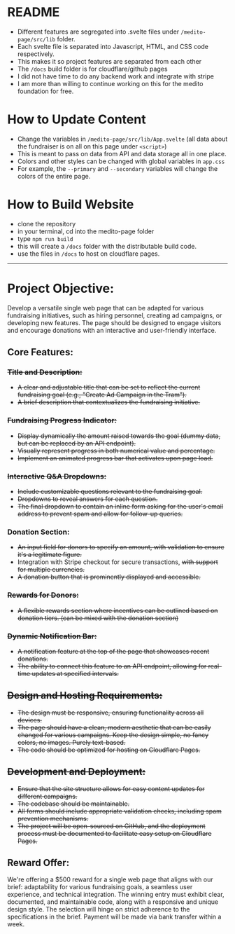 # README

- Different features are segregated into .svelte files under `/medito-page/src/lib` folder.
- Each svelte file is separated into Javascript, HTML, and CSS code respectively.
- This makes it so project features are separated from each other
- The `/docs` build folder is for cloudflare/github pages
- I did not have time to do any backend work and integrate with stripe
- I am more than willing to continue working on this for the medito foundation for free.

# How to Update Content

- Change the variables in `/medito-page/src/lib/App.svelte` (all data about the fundraiser is on all on this page under `<script>`)
- This is meant to pass on data from API and data storage all in one place.
- Colors and other styles can be changed with global variables in `app.css`
- For example, the `--primary` and `--secondary` variables will change the colors of the entire page.

# How to Build Website

- clone the repository
- in your terminal, cd into the medito-page folder
- type `npm run build`
- this will create a `/docs` folder with the distributable build code.
- use the files in `/docs` to host on cloudflare pages.

---

# Project Objective:

Develop a versatile single web page that can be adapted for various fundraising initiatives, such as hiring personnel, creating ad campaigns, or developing new features. The page should be designed to engage visitors and encourage donations with an interactive and user-friendly interface.

## Core Features:

### ~~Title and Description:~~

- ~~A clear and adjustable title that can be set to reflect the current fundraising goal (e.g., "Create Ad Campaign in the Tram").~~
- ~~A brief description that contextualizes the fundraising initiative.~~

### ~~Fundraising Progress Indicator:~~

- ~~Display dynamically the amount raised towards the goal (dummy data, but can be replaced by an API endpoint).~~
- ~~Visually represent progress in both numerical value and percentage.~~
- ~~Implement an animated progress bar that activates upon page load.~~

### ~~Interactive Q&A Dropdowns:~~

- ~~Include customizable questions relevant to the fundraising goal.~~
- ~~Dropdowns to reveal answers for each question.~~
- ~~The final dropdown to contain an inline form asking for the user's email address to prevent spam and allow for follow-up queries.~~

### Donation Section:

- ~~An input field for donors to specify an amount, with validation to ensure it's a legitimate figure.~~
- Integration with Stripe checkout for secure transactions, ~~with support for multiple currencies.~~
- ~~A donation button that is prominently displayed and accessible.~~

### ~~Rewards for Donors:~~

- ~~A flexible rewards section where incentives can be outlined based on donation tiers. (can be mixed with the donation section)~~

### ~~Dynamic Notification Bar:~~

- ~~A notification feature at the top of the page that showcases recent donations.~~
- ~~The ability to connect this feature to an API endpoint, allowing for real-time updates at specified intervals.~~

## ~~Design and Hosting Requirements:~~

- ~~The design must be responsive, ensuring functionality across all devices.~~
- ~~The page should have a clean, modern aesthetic that can be easily changed for various campaigns. Keep the design simple, no fancy colors, no images. Purely text-based.~~
- ~~The code should be optimized for hosting on Cloudflare Pages.~~

## ~~Development and Deployment:~~

- ~~Ensure that the site structure allows for easy content updates for different campaigns.~~
- ~~The codebase should be maintainable.~~
- ~~All forms should include appropriate validation checks, including spam prevention mechanisms.~~
- ~~The project will be open-sourced on GitHub, and the deployment process must be documented to facilitate easy setup on Cloudflare Pages.~~

## Reward Offer:

We're offering a $500 reward for a single web page that aligns with our brief: adaptability for various fundraising goals, a seamless user experience, and technical integration. The winning entry must exhibit clear, documented, and maintainable code, along with a responsive and unique design style. The selection will hinge on strict adherence to the specifications in the brief. Payment will be made via bank transfer within a week.
